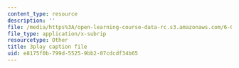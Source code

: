 ```yaml
---
content_type: resource
description: ''
file: /media/https%3A/open-learning-course-data-rc.s3.amazonaws.com/6-042j-mathematics-for-computer-science-spring-2015/e8175f0b799d55259bb207cdcdf34b65_F3y8qupFfUs.vtt
file_type: application/x-subrip
resourcetype: Other
title: 3play caption file
uid: e8175f0b-799d-5525-9bb2-07cdcdf34b65
---
```

